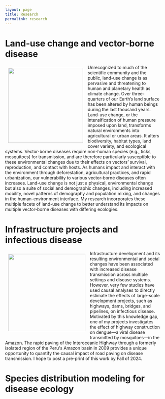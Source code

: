 ```yaml
---
layout: page
title: Research
permalink: research
---
```


# **Land-use change and vector-borne disease**

<img src="https://alyson-singleton.github.io/land-use-change.jpg" align="left" width="243" style="margin: 10px 15px 15px 10px;"/> Unrecognized to much of the scientific community and the public, land-use change is as pervasive and threatening to human and planetary health as climate change. Over three-quarters of our Earth’s land surface has been altered by human beings during the last thousand years. Land-use change, or the intensification of human pressure imposed upon land, transforms natural environments into agricultural or urban areas. It alters biodiversity, habitat types, land cover variety, and ecological systems. Vector-borne diseases require non-human species (e.g., ticks, mosquitoes) for transmission, and are therefore particularly susceptible to these environmental changes due to their effects on vectors’ survival, reproduction, and contact with hosts. As humans impact and interact with the environment through deforestation, agricultural practices, and rapid urbanization, our vulnerability to various vector-borne diseases often increases. Land-use change is not just a physical, environmental change but also a suite of social and demographic changes, including increased mobility, novel patterns of demography and population mixing, and changes in the human-environment interface. My research incorporates these multiple facets of land-use change to better understand its impacts on multiple vector-borne diseases with differing ecologies. 

# **Infrastructure projects and infectious disease**

<img src="https://alyson-singleton.github.io/interoceanic-highway2.jpg" align="left" width="250" style="margin: 10px 15px 15px 10px;"/> Infrastructure development and its resulting environmental and social changes have been associated with increased disease transmission across multiple settings and disease systems. However, very few studies have used causal analyses to directly estimate the effects of large-scale development projects, such as highways, dams, bridges, and pipelines, on infectious disease. Motivated by this knowledge gap, one of my projects investigates the effect of highway construction on dengue—a viral disease transmitted by mosquitoes—in the Amazon. The rapid paving of the Interoceanic Highway through a formerly isolated region of the Peru's Amazon basin in 2009 provides a unique opportunity to quantify the causal impact of road paving on disease transmission. I hope to post a pre-print of this work by Fall of 2024.

# **Species distribution modeling for disease ecology**

